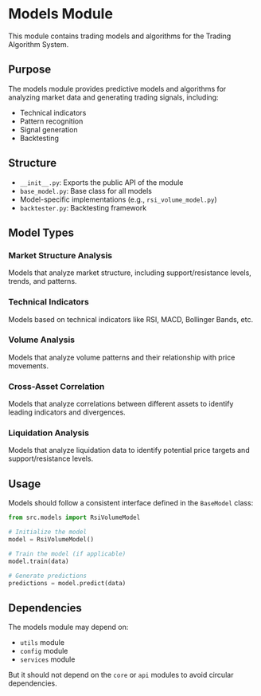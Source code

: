 # Models Module

This module contains trading models and algorithms for the Trading Algorithm System.

## Purpose

The models module provides predictive models and algorithms for analyzing market data and generating trading signals, including:

- Technical indicators
- Pattern recognition
- Signal generation
- Backtesting

## Structure

- `__init__.py`: Exports the public API of the module
- `base_model.py`: Base class for all models
- Model-specific implementations (e.g., `rsi_volume_model.py`)
- `backtester.py`: Backtesting framework

## Model Types

### Market Structure Analysis

Models that analyze market structure, including support/resistance levels, trends, and patterns.

### Technical Indicators

Models based on technical indicators like RSI, MACD, Bollinger Bands, etc.

### Volume Analysis

Models that analyze volume patterns and their relationship with price movements.

### Cross-Asset Correlation

Models that analyze correlations between different assets to identify leading indicators and divergences.

### Liquidation Analysis

Models that analyze liquidation data to identify potential price targets and support/resistance levels.

## Usage

Models should follow a consistent interface defined in the `BaseModel` class:

```python
from src.models import RsiVolumeModel

# Initialize the model
model = RsiVolumeModel()

# Train the model (if applicable)
model.train(data)

# Generate predictions
predictions = model.predict(data)
```

## Dependencies

The models module may depend on:

- `utils` module
- `config` module
- `services` module

But it should not depend on the `core` or `api` modules to avoid circular dependencies.
